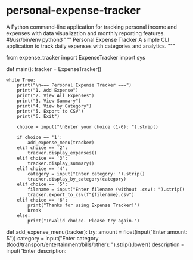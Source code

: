 # personal-expense-tracker
A Python command-line application for tracking personal income and expenses with data visualization and monthly reporting features.
#!/usr/bin/env python3
"""
Personal Expense Tracker
A simple CLI application to track daily expenses with categories and analytics.
"""

from expense_tracker import ExpenseTracker
import sys

def main():
    tracker = ExpenseTracker()
    
    while True:
        print("\n=== Personal Expense Tracker ===")
        print("1. Add Expense")
        print("2. View All Expenses") 
        print("3. View Summary")
        print("4. View by Category")
        print("5. Export to CSV")
        print("6. Exit")
        
        choice = input("\nEnter your choice (1-6): ").strip()
        
        if choice == '1':
            add_expense_menu(tracker)
        elif choice == '2':
            tracker.display_expenses()
        elif choice == '3':
            tracker.display_summary()
        elif choice == '4':
            category = input("Enter category: ").strip()
            tracker.display_by_category(category)
        elif choice == '5':
            filename = input("Enter filename (without .csv): ").strip()
            tracker.export_to_csv(f"{filename}.csv")
        elif choice == '6':
            print("Thanks for using Expense Tracker!")
            break
        else:
            print("Invalid choice. Please try again.")

def add_expense_menu(tracker):
    try:
        amount = float(input("Enter amount: $"))
        category = input("Enter category (food/transport/entertainment/bills/other): ").strip().lower()
        description = input("Enter description:
